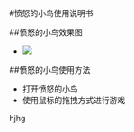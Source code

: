 #愤怒的小鸟使用说明书

##愤怒的小鸟效果图
- ![](https://github.com/openthos/app-testing-results/blob/master/IMGview/AngryBird.png)

##愤怒的小鸟使用方法
- 打开愤怒的小鸟
- 使用鼠标的拖拽方式进行游戏


hjhg
